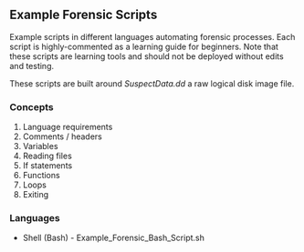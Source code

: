 ## Example Forensic Scripts

Example scripts in different languages automating forensic processes.
Each script is highly-commented as a learning guide for beginners.
Note that these scripts are learning tools and should not be deployed without edits and testing.

These scripts are built around *SuspectData.dd* a raw logical disk image file.

### Concepts

1. Language requirements
2. Comments / headers
3. Variables
4. Reading files
5. If statements
6. Functions
7. Loops
8. Exiting

### Languages

* Shell (Bash) - Example_Forensic_Bash_Script.sh
